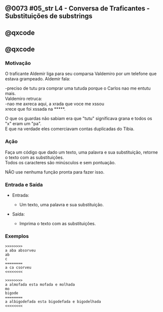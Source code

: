 ## @0073 #05_str L4 - Conversa de Traficantes - Substituições de substrings
## @qxcode
## @qxcode  

### Motivação

O traficante Aldemir liga para seu comparsa Valdemiro por um telefone que estava grampeado. Aldemir fala:

  -preciso de tutu pra comprar uma tutuda porque o Carlos nao me entutu mais.  
Valdemiro retruca:  
  -nao me axreca aqui, a xrada que voce me xssou  
   xrece que foi xssada na \*\*\*\*\*.

O que os guardas não sabiam era que "tutu" significava grana e  todos os "x" eram um "pa".  
E que na verdade eles comerciavam contas duplicadas do Tibia.

### Ação

Faça um código que dado um texto, uma palavra e sua substituição, retorne o texto com as substituições.  
Todos os caracteres são minúsculos e sem pontuação.

NÃO use nenhuma função pronta para fazer isso.

### Entrada e Saída

- Entrada:

  *   Um texto, uma palavra e sua substituição.  
    

- Saída:

  *   Imprima o texto com as substituições.  
    

### Exemplos
```
>>>>>>>>
a aba absorveu
ab
c
========
a ca csorveu
<<<<<<<<

>>>>>>>>
a almofada esta mofada e molhada
mo
bigode
========
a albigodefada esta bigodefada e bigodelhada
<<<<<<<<
```
<!---
>>>>>>>> 01
a aba absorveu
ab
c
========
a ca csorveu
<<<<<<<<

>>>>>>>> 02
a almofada esta mofada e molhada
mo
bigode
========
a albigodefada esta bigodefada e bigodelhada
<<<<<<<<

>>>>>>>> 03
a bd abda
bd
abc
========
a abc aabca
<<<<<<<<
--->